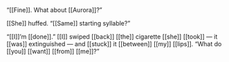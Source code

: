 “[[Fine]]. What about [[Aurora]]?”

[[She]] huffed. “[[Same]] starting syllable?”

“[[I]]’m [[done]].” [[I]] swiped [[back]] [[the]] cigarette [[she]] [[took]] — it [[was]] extinguished — and [[stuck]] it [[between]] [[my]] [[lips]]. “What do [[you]] [[want]] [[from]] [[me]]?”
